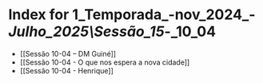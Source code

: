 # Index for 1_Temporada_-nov_2024_-_Julho_2025\Sessão_15_-_10_04

- [[Sessão 10-04 – DM Guiné]]
- [[Sessão 10-04 - O que nos espera a nova cidade]]
- [[Sessão 10-04 - Henrique]]
